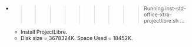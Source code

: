 * >>>>>>>>> Running inst-std-office-xtra-projectlibre.sh ...
  * Install ProjectLibre.
  * Disk size = 3678324K. Space Used = 18452K.
